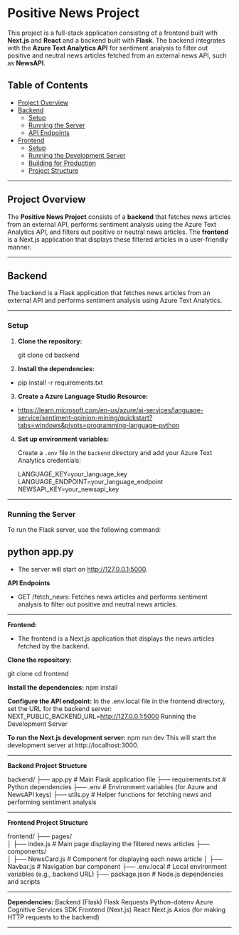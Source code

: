 # Positive News Project

This project is a full-stack application consisting of a frontend built with **Next.js** and **React** and a backend built with **Flask**. The backend integrates with the **Azure Text Analytics API** for sentiment analysis to filter out positive and neutral news articles fetched from an external news API, such as **NewsAPI**.

## Table of Contents

- [Project Overview](#project-overview)
- [Backend](#backend)
  - [Setup](#setup)
  - [Running the Server](#running-the-server)
  - [API Endpoints](#api-endpoints)
- [Frontend](#frontend)
  - [Setup](#setup-1)
  - [Running the Development Server](#running-the-development-server)
  - [Building for Production](#building-for-production)
  - [Project Structure](#project-structure)

---

## Project Overview

The **Positive News Project** consists of a **backend** that fetches news articles from an external API, performs sentiment analysis using the Azure Text Analytics API, and filters out positive or neutral news articles. The **frontend** is a Next.js application that displays these filtered articles in a user-friendly manner.

---

## Backend

The backend is a Flask application that fetches news articles from an external API and performs sentiment analysis using Azure Text Analytics.

---

### Setup

1. **Clone the repository:**

    git clone <repository-url>
    cd backend

2. **Install the dependencies:**

+    pip install -r requirements.txt

3. **Create a Azure Language Studio Resource:**

+ https://learn.microsoft.com/en-us/azure/ai-services/language-service/sentiment-opinion-mining/quickstart?tabs=windows&pivots=programming-language-python


4. **Set up environment variables:**

    Create a `.env` file in the `backend` directory and add your Azure Text Analytics credentials:

    LANGUAGE_KEY=your_language_key
    LANGUAGE_ENDPOINT=your_language_endpoint
    NEWSAPI_KEY=your_newsapi_key

---

### Running the Server

To run the Flask server, use the following command:

python app.py
---

- The server will start on http://127.0.0.1:5000.

**API Endpoints**

- GET /fetch_news: Fetches news articles and performs sentiment analysis to filter out positive and neutral news articles.

---

**Frontend:**
- The frontend is a Next.js application that displays the news articles fetched by the backend.

**Clone the repository:**

git clone <repository-url>
cd frontend

**Install the dependencies:**
npm install

**Configure the API endpoint:**
In the .env.local file in the frontend directory, set the URL for the backend server:
NEXT_PUBLIC_BACKEND_URL=http://127.0.0.1:5000
Running the Development Server

**To run the Next.js development server:**
npm run dev
This will start the development server at http://localhost:3000.

---

**Backend Project Structure**


backend/
├── app.py                  # Main Flask application file
├── requirements.txt        # Python dependencies
├── .env                    # Environment variables (for Azure and NewsAPI keys)
├── utils.py                # Helper functions for fetching news and performing sentiment analysis

---

**Frontend Project Structure**

frontend/
├── pages/                  
│   ├── index.js            # Main page displaying the filtered news articles
├── components/             
│   ├── NewsCard.js         # Component for displaying each news article
│   ├── Navbar.js           # Navigation bar component
├── .env.local              # Local environment variables (e.g., backend URL)
├── package.json            # Node.js dependencies and scripts

---

**Dependencies:**
Backend (Flask)
Flask
Requests
Python-dotenv
Azure Cognitive Services SDK
Frontend (Next.js)
React
Next.js
Axios (for making HTTP requests to the backend)

---
